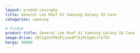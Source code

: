 ```yaml
---
layout: produk-casinghp
title: General Lee Roof 01 Samsung Galaxy S9 Case
categories: samsung

# Produk
product-title: General Lee Roof 01 Samsung Galaxy S9 Case
image-drive: 1Ol2gVe7PB1Pj1andF73jRCGg9sJrk7Sh
harga: 90000
---
```

